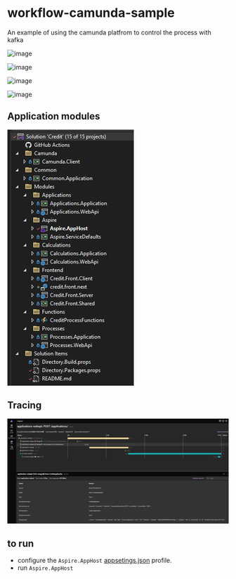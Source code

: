 # workflow-camunda-sample

An example of using the camunda platfrom to control the process with kafka

![image](https://github.com/user-attachments/assets/6a019fac-a810-4fed-aa99-1fad2e04855c)


![image](https://github.com/user-attachments/assets/7b98b515-1df0-415a-acee-0702c6dd4322)

![image](https://github.com/user-attachments/assets/9360440f-79ab-477f-a4b6-363be6d989ac)

![image](https://github.com/user-attachments/assets/b0805838-2ca2-4578-9d88-82662c987085)


## Application modules
![image](./img/Modules.png)

## Tracing
![image](./img/Traces.png)

## to run
* configure the `Aspire.AppHost` [appsetings.json](Modules\Aspire\Aspire\Aspire.AppHost\appsettings.json) profile. 
* run `Aspire.AppHost`
